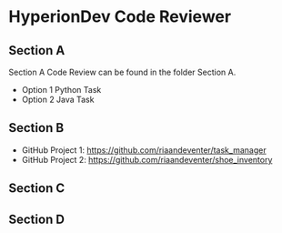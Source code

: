 # HyperionDev Code Reviewer

## Section A

Section A Code Review can be found in the folder Section A.  

- Option 1 Python Task
- Option 2 Java Task

## Section B

- GitHub Project 1: https://github.com/riaandeventer/task_manager
- GitHub Project 2: https://github.com/riaandeventer/shoe_inventory

## Section C



## Section D



